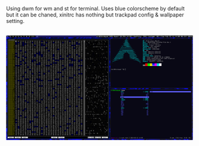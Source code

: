 <p>Using dwm for wm and st for terminal. Uses blue colorscheme by default but it can be chaned, xinitrc has nothing but trackpad config & wallpaper setting.</p>

<br>

<img src="desktop.png">
